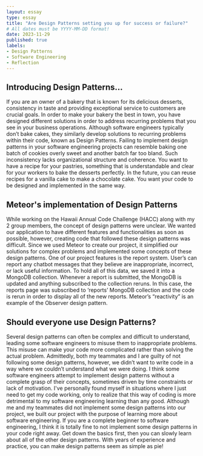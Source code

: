 ```yaml
---
layout: essay
type: essay
title: "Are Design Patterns setting you up for success or failure?"
# All dates must be YYYY-MM-DD format!
date: 2023-11-29
published: true
labels:
- Design Patterns
- Software Engineering
- Reflection
---
```

## Introducing Design Patterns...
If you are an owner of a bakery that is known for its delicious desserts, consistency in taste and providing exceptional service to customers are crucial goals. In order to make your bakery the best in town, you have designed different solutions in order to address recurring problems that you see in your business operations. Although software engineers typically don’t bake cakes, they similarly develop solutions to recurring problems within their code, known as Design Patterns. Failing to implement design patterns in your software engineering projects can resemble baking one batch of cookies overly sweet and another batch far too bland. Such inconsistency lacks organizational structure and coherence. You want to have a recipe for your pastries, something that is understandable and clear for your workers to bake the desserts perfectly. In the future, you can reuse recipes for a vanilla cake to make a chocolate cake. You want your code to be designed and implemented in the same way.

## Meteor's implementation of Design Patterns
While working on the Hawaii Annual Code Challenge (HACC) along with my 2 group members, the concept of design patterns were unclear. We wanted our application to have different features and functionalities as soon as possible, however, creating code that followed these design patterns was difficult. Since we used Meteor to create our project, it simplified our solutions for complex problems and implemented some concepts of these design patterns. One of our project features is the report system. User’s can report any chatbot messages that they believe are inappropriate, incorrect, or lack useful information. To hold all of this data, we saved it into a MongoDB collection. Whenever a report is submitted, the MongoDB is updated and anything subscribed to the collection reruns. In this case, the reports page was subscribed to ‘reports’ MongoDB collection and the code is rerun in order to display all of the new reports. Meteor’s “reactivity” is an example of the Observer design pattern.


## Should everyone use Design Patterns?
Several design patterns can often be complex and difficult to understand, leading some software engineers to misuse them to inappropriate problems. This misuse can make your code more complicated rather than solving the actual problem. Admittedly, both my teammates and I are guilty of not following some design patterns, however, we didn’t want to write code in a way where we couldn’t understand what we were doing. I think some software engineers attempt to implement design patterns without a complete grasp of their concepts, sometimes driven by time constraints or lack of motivation. I've personally found myself in situations where I just need to get my code working, only to realize that this way of coding is more detrimental to my software engineering learning than any good. Although me and my teammates did not implement some design patterns into our project, we built our project with the purpose of learning more about software engineering. If you are a complete beginner to software engineering, I think it is totally fine to not implement some design patterns in your code right away. Get down the basics first, then you can slowly learn about all of the other design patterns. With years of experience and practice, you can make design patterns seem as simple as pie!

